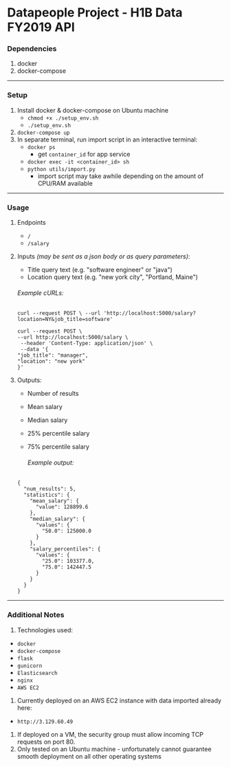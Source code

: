 # Datapeople Project - H1B Data FY2019 API

### Dependencies
1. docker
1. docker-compose
___
### Setup
1. Install docker & docker-compose on Ubuntu machine
    - `chmod +x ./setup_env.sh`
    - `./setup_env.sh`
1. `docker-compose up`
1. In separate terminal, run import script in an interactive terminal:
    - `docker ps`
      - get `container_id` for app service
    - `docker exec -it <container_id> sh`
    - `python utils/import.py`
      - import script may take awhile depending on the amount of CPU/RAM available
___
### Usage
1.  Endpoints
    - `/`
    - `/salary`
    
1.  Inputs *(may be sent as a json body or as query parameters)*:

    - Title query text (e.g. "software engineer" or "java")
    - Location query text (e.g. "new york city", "Portland, Maine")
    
    ###### Example cURLs:
    ```
    curl --request POST \ --url 'http://localhost:5000/salary?location=NY&job_title=software'
    ```
    ```
    curl --request POST \
    --url http://localhost:5000/salary \
     --header 'Content-Type: application/json' \
     --data '{
    "job_title": "manager",
    "location": "new york"
    }'
    ```

1.  Outputs:
    -   Number of results
    -   Mean salary
    -   Median salary
    -   25% percentile salary
    -   75% percentile salary

        ###### Example output:
    ```
    {
      "num_results": 5,
      "statistics": {
        "mean_salary": {
          "value": 128899.6
        },
        "median_salary": {
          "values": {
            "50.0": 125000.0
          }
        },
        "salary_percentiles": {
          "values": {
            "25.0": 103377.0,
            "75.0": 142447.5
          }
        }
      }
    }
    ```
___
### Additional Notes
1. Technologies used:
  - `docker`
  - `docker-compose`
  - `flask`
  - `gunicorn`
  - `Elasticsearch`
  - `nginx`
  - `AWS EC2`
1. Currently deployed on an AWS EC2 instance with data imported already here: 
  - `http://3.129.60.49`
1. If deployed on a VM, the security group must allow incoming TCP requests on port 80.
1. Only tested on an Ubuntu machine - unfortunately cannot guarantee smooth deployment on all other operating systems
